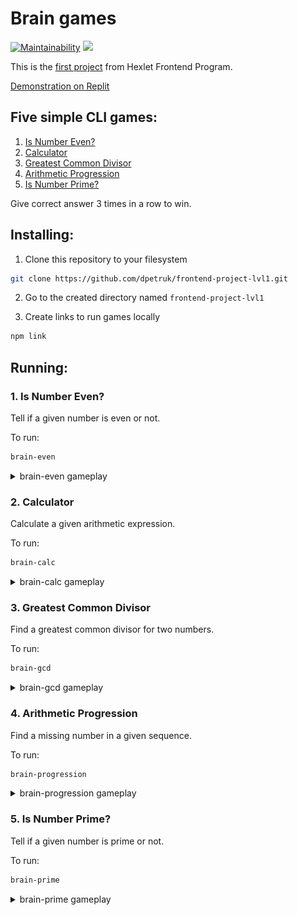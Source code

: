# Brain games

[![Maintainability](https://api.codeclimate.com/v1/badges/a99a88d28ad37a79dbf6/maintainability)](https://codeclimate.com/github/dpetruk/backend-project-lvl1)
![](https://github.com/dpetruk/backend-project-lvl1/workflows/Node.js%20CI/badge.svg)

This is the [first project](https://ru.hexlet.io/programs/frontend/projects/44) from Hexlet Frontend Program.

[Demonstration on Replit](https://replit.com/@dpetruk/brain-games#REPLIT%20README.md)

## Five simple CLI games:

1. [Is Number Even?](#1-is-number-even)
2. [Calculator](#2-calculator)
3. [Greatest Common Divisor](#3-greatest-common-divisor)
4. [Arithmetic Progression](#4-arithmetic-progression)
5. [Is Number Prime?](#5-is-number-prime)

Give correct answer 3 times in a row to win.

## Installing:

1) Clone this repository to your filesystem

```sh
git clone https://github.com/dpetruk/frontend-project-lvl1.git
```

2) Go to the created directory named `frontend-project-lvl1`

3) Create links to run games locally
 ```sh
 npm link
 ```

## Running:

### 1. Is Number Even?

Tell if a given number is even or not.

To run: 
```sh
brain-even
```

<details>
  <summary>brain-even gameplay</summary>

  ![](/docs/brain-even.gif)

  [asciicast](https://asciinema.org/a/323924)
</details>

### 2. Calculator

Calculate a given arithmetic expression.

To run: 
```sh
brain-calc
```

<details>
  <summary>brain-calc gameplay</summary>

  ![](/docs/brain-calc.gif)

  [asciicast](https://asciinema.org/a/323925)
</details>

### 3. Greatest Common Divisor

Find a greatest common divisor for two numbers.

To run: 
```sh
brain-gcd
```

<details>
  <summary>brain-gcd gameplay</summary>

  ![](/docs/brain-gcd.gif)

  [asciicast](https://asciinema.org/a/323926)
</details>

### 4. Arithmetic Progression

Find a missing number in a given sequence.

To run: 
```sh
brain-progression
```

<details>
  <summary>brain-progression gameplay</summary>

  ![](/docs/brain-progression.gif)

  [asciicast](https://asciinema.org/a/323927)
</details>

### 5. Is Number Prime?

Tell if a given number is prime or not.

To run: 
```sh
brain-prime
```

<details>
  <summary>brain-prime gameplay</summary>

  ![](/docs/brain-prime.gif)

  [asciicast](https://asciinema.org/a/323928)
</details>
